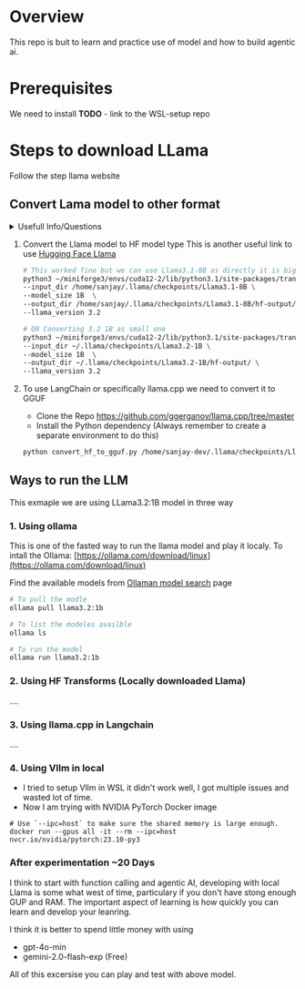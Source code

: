 # Overview
This repo is buit to learn and practice use of model and how to build agentic ai.

# Prerequisites
We need to install
**TODO** - link to the WSL-setup repo

# Steps to download LLama
Follow the step llama website

## Convert Lama model to other format
<details>
  <summary>Usefull Info/Questions</summary>
❓**Why we need to change model to diffrent format? e.g guff, ggml or hugging face transform supported**

- **Optimization**: Different formats optimize models for specific hardware (CPUs, GPUs) and software, improving performance and efficiency.

- **Compatibility**:  Converting formats ensures models work seamlessly with various tools, libraries, and platforms.

- **Quantization**: Formats like GGUF/GGML support efficient quantization, reducing model size and memory usage for improved performance.

- While format conversion is crucial for local LLM running, it can also be necessary in cloud environments to ensure compatibility, optimization, and integration with cloud-specific tools and services.

❓**What is the diffrence btween pth vs pkl?**

- The .pth file format is a common way to save and load PyTorch models. It's like a snapshot of the model's architecture and learned parameters, allowing you to store and reuse the model later without retraining.
- Use .pkl for saving general Python objects, including models from other frameworks or data structures.

</details>

1. Convert the Llama model to HF model type
    This is another useful link to use [Hugging Face Llama](https://huggingface.co/docs/transformers/main/en/model_doc/llama3)

    ```sh
    # This worked fine but we can use Llama3.1-8B as directly it is big and memory intensive, it does work Ollama
    python3 ~/miniforge3/envs/cuda12-2/lib/python3.1/site-packages/transformers/models/llama/convert_llama_weights_to_hf.py \
    --input_dir /home/sanjay/.llama/checkpoints/Llama3.1-8B \
    --model_size 1B  \
    --output_dir /home/sanjay/.llama/checkpoints/Llama3.1-8B/hf-output/ \
    --llama_version 3.2

    # OR Converting 3.2 1B as small one
    python3 ~/miniforge3/envs/cuda12-2/lib/python3.1/site-packages/transformers/models/llama/convert_llama_weights_to_hf.py \
    --input_dir ~/.llama/checkpoints/Llama3.2-1B \
    --model_size 1B  \
    --output_dir ~/.llama/checkpoints/Llama3.2-1B/hf-output/ \
    --llama_version 3.2
    ```

2. To use LangChain or specifically llama.cpp we need to convert it to GGUF
    - Clone the Repo https://github.com/ggerganov/llama.cpp/tree/master
    - Install the Python dependency (Always remember to create a separate environment to do this)

    ```sh
    python convert_hf_to_gguf.py /home/sanjay-dev/.llama/checkpoints/Llama3.2-1B/hf-output --outfile /home/sanjay-dev/.llama/checkpoints/Llama3.2-1B/hf-output/model.gguf --outtype f16
    ```

## Ways to run the LLM
This exmaple we are using LLama3.2:1B model in three way
### 1. Using ollama
This is one of the fasted way to run the llama model and play it localy. 
To intall the Ollama: [https://ollama.com/download/linux](https://ollama.com/download/linux)

Find the available models from [Ollaman model search](https://ollama.com/search) page

```sh
# To pull the modle
ollama pull llama3.2:1b

# To list the modeles availble
ollama ls

# To run the model
ollama run llama3.2:1b
``` 

### 2. Using HF Transforms (Locally downloaded Llama)
....
### 3. Using llama.cpp in Langchain
....

### 4. Using Vllm in local
- I tried to setup Vllm in WSL it didn't work well, I got multiple issues and wasted lot of time.
- Now I am trying with NVIDIA PyTorch Docker image
```
# Use `--ipc=host` to make sure the shared memory is large enough.
docker run --gpus all -it --rm --ipc=host nvcr.io/nvidia/pytorch:23.10-py3
```


### After experimentation ~20 Days 
I think to start with function calling and agentic AI, developing with local Llama is some what west of time, particulary if you don't have stong enough GUP and RAM. The important aspect of learning is how quickly you can learn and develop your leanring.

I think it is better to spend little money with using 
- gpt-4o-min
- gemini-2.0-flash-exp (Free)

All of this excersise you can play and test with above model. 
